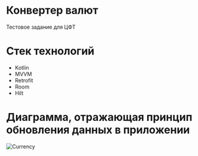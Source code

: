 # Конвертер валют
Тестовое задание для ЦФТ
# Стек технологий
- Kotlin
- MVVM
- Retrofit
- Room
- Hilt

# Диаграмма, отражающая принцип обновления данных в приложении

![Currency](https://user-images.githubusercontent.com/22594525/111744928-8915c080-88be-11eb-9e86-3e41bab32abf.png)

